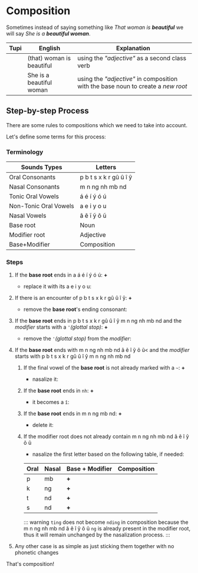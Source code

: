 # Composition

Sometimes instead of saying something like _That woman is **beautiful**_ we will say _She is a **beautiful woman**_.

| Tupi | English | Explanation |
|------|-----------------|--------|
| <root root="kunhã" /> <root root=i entryNumber=4 /> <root root='poranga' /> | (that) woman is beautiful | using the _"adjective"_ as a second class verb |
| <root root=i entryNumber=4 /> <root root="kunhã" /><root type=noun root='poranga' /> | She is a beautiful woman | using the _"adjective"_ in composition with the base noun to create a *new root* |

## Step-by-step Process

There are some rules to compositions which we need to take into account.

Let's define some terms for this process:

### Terminology

| Sounds Types     | Letters                 |
|------------------|-------------------------|
| Oral Consonants  | p b t s x k r gû û î ŷ  |
| Nasal Consonants | m n ng nh mb nd         |
| Tonic Oral Vowels      | á é í ý ó ú |
| Non-Tonic Oral Vowels      | a e i y o u |
| Nasal Vowels     | ã ẽ ĩ ỹ õ ũ             |
| Base root | Noun |
| Modifier root | Adjective |
| Base+Modifier | Composition |

### Steps

1.  If the __base root__ ends in a <Tooltip content="Tonic Oral Vowel">á é í ý ó ú</Tooltip>:    <root root=îuká /> __+__ <root root=katu />
    -  replace it with its <Tooltip content="Non-Tonic Counterpart">a e i y o u</Tooltip>:    <root root=îuká type=compose adjective=katu />
1.  If there is an encounter of <Tooltip content="Oral Consonants">p b t s x k r gû û î ŷ</Tooltip>:    <root root=kutuk /> __+__ <root root=poxy />
    -  remove the __base root__'s ending consonant:    <root root=kutuk type=compose adjective=poxy />
1.  If the __base root__ ends in <Tooltip content="Any Consonant">p b t s x k r gû û î ŷ m n ng nh mb nd</Tooltip> and the _modifier_ starts with a `'`_(glottal stop)_:  <root root=kutuk /> __+__ <root root="'anga" />
    -  remove the `'`_(glottal stop)_ from the _modifier_:    <root root=kutuk type=compose adjective="'anga" />
1.  If the __base root__ ends with <Tooltip content="Any Nasal">m n ng nh mb nd ã ẽ ĩ ỹ õ ũ<</Tooltip> and the _modifier_ starts with <Tooltip content="Any Consonant">p b t s x k r gû û î ŷ m n ng nh mb nd</Tooltip>
    1.  If the final vowel of the __base root__ is not already marked with a `~`:   <root root=nhan /> __+__ <root root=mixyr />
        -   nasalize it:    <root root=nhan type=compose adjective="mixyr" />
    1.  If the __base root__ ends in `nh`:  <root type=noun root="ky'ynha" /> __+__ <root root=mirĩ />  
        -   it becomes a `î`:    <root root="ky'ynha" type=compose adjective="mirĩ" />
    1.  If the __base root__ ends in <Tooltip content="any other nasal consonant">m n ng mb nd</Tooltip>:   <root root="nhe'eng" /> __+__ <root root=mirĩ />
        -   delete it:    <root root="nhe'eng" type=compose adjective="mirĩ" />
    1.  If the modifier root does not already contain <Tooltip content="any nasals">m n ng nh mb nd ã ẽ ĩ ỹ õ ũ</Tooltip>
        -  nasalize the first letter based on the following table, if needed:
    
        | Oral | Nasal | Base + Modifier | Composition |
        |------|-------|-----------------|-------------|
        | p    | mb    | <root root="nhe'eng" /> __+__ <root root="poxy" /> | <root root="nhe'eng" type=compose adjective="poxy" /> |
        | k    | ng    | <root root="nhe'eng" /> __+__ <root root="katu" /> | <root root="nhe'eng" type=compose adjective="katu" /> |
        | t    | nd    | <root root="nhe'eng" /> __+__ <root root="tinga" /> | <root root="nhe'eng" type=compose adjective="tinga" /> |
        | s    | nd    | <root root="nhe'eng" /> __+__ <root root="supi" /> | <root root="nhe'eng" type=compose adjective="supi" /> |

        ::: warning
        `ting` does not become `nding` in composition because the <Tooltip content="nasal letter">m n ng nh mb nd ã ẽ ĩ ỹ õ ũ</Tooltip> `ng` is already present in the modifier root, thus it will remain unchanged by the nasalization process.
        :::

1.  Any other case is as simple as just sticking them together with no phonetic changes

That's composition!